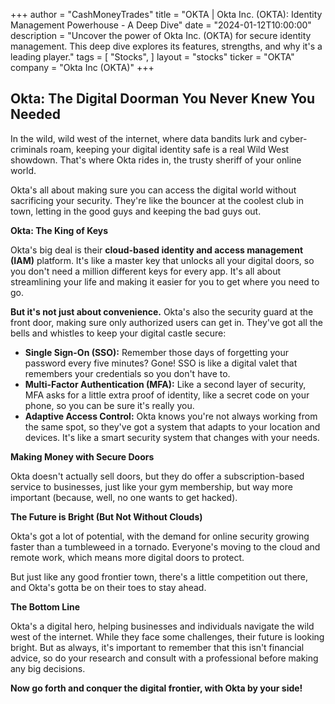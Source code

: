 +++
author = "CashMoneyTrades"
title = "OKTA |  Okta Inc. (OKTA): Identity Management Powerhouse - A Deep Dive"
date = "2024-01-12T10:00:00"
description = "Uncover the power of Okta Inc. (OKTA) for secure identity management. This deep dive explores its features, strengths, and why it's a leading player."
tags = [
"Stocks",
]
layout = "stocks"
ticker = "OKTA"
company = "Okta Inc (OKTA)"
+++
        


## Okta: The Digital Doorman You Never Knew You Needed 

In the wild, wild west of the internet, where data bandits lurk and cyber-criminals roam, keeping your digital identity safe is a real Wild West showdown. That's where Okta rides in, the trusty sheriff of your online world.

Okta's all about making sure you can access the digital world without sacrificing your security. They're like the bouncer at the coolest club in town, letting in the good guys and keeping the bad guys out. 

**Okta: The King of Keys**

Okta's big deal is their **cloud-based identity and access management (IAM)** platform. It's like a master key that unlocks all your digital doors, so you don't need a million different keys for every app. It's all about streamlining your life and making it easier for you to get where you need to go. 

**But it's not just about convenience.** Okta's also the security guard at the front door, making sure only authorized users can get in. They've got all the bells and whistles to keep your digital castle secure:

* **Single Sign-On (SSO):** Remember those days of forgetting your password every five minutes? Gone! SSO is like a digital valet that remembers your credentials so you don't have to.
* **Multi-Factor Authentication (MFA):**  Like a second layer of security, MFA asks for a little extra proof of identity, like a secret code on your phone, so you can be sure it's really you.
* **Adaptive Access Control:** Okta knows you're not always working from the same spot, so they've got a system that adapts to your location and devices. It's like a smart security system that changes with your needs.

**Making Money with Secure Doors**

Okta doesn't actually sell doors, but they do offer a subscription-based service to businesses, just like your gym membership, but way more important (because, well, no one wants to get hacked).  

**The Future is Bright (But Not Without Clouds)**

Okta's got a lot of potential, with the demand for online security growing faster than a tumbleweed in a tornado. Everyone's moving to the cloud and remote work, which means more digital doors to protect.  

But just like any good frontier town, there's a little competition out there, and Okta's gotta be on their toes to stay ahead.  

**The Bottom Line**

Okta's a digital hero, helping businesses and individuals navigate the wild west of the internet. While they face some challenges, their future is looking bright. But as always, it's important to remember that this isn't financial advice, so do your research and consult with a professional before making any big decisions. 

**Now go forth and conquer the digital frontier, with Okta by your side!** 

        